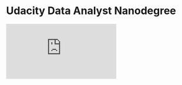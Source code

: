 # Udacity Data Analyst Nanodegree

![Certificate](https://github.com/pratyush19/Udacity-Data-Analyst-Nanodegree/blob/master/certificate.pdf)
